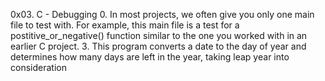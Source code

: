 0x03. C - Debugging
0. In most projects, we often give you only one main file to test with. For example, this main file is a test for a postitive_or_negative() function similar to the one you worked with in an earlier C project.
3.
This program converts a date to the day of year and determines how many days are left in the year, taking leap year into consideration

